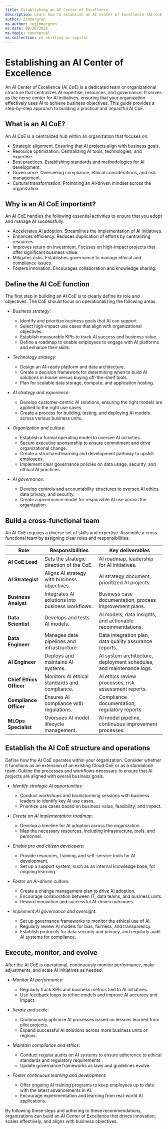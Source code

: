 ```yaml
---
title: Establishing an AI Center of Excellence
description: Learn how to establish an AI Center of Excellence (AI CoE) to drive AI adoption on Azure in your organization.
author: Zimmergren
ms.author: tozimmergren
ms.date: 09/26/2024
ms.topic: conceptual
ms.collection: ce-skilling-ai-copilot
---
```


# Establishing an AI Center of Excellence

An AI Center of Excellence (AI CoE) is a dedicated team or organizational structure that centralizes AI expertise, resources, and governance. It serves as the nerve center for AI initiatives, ensuring that your organization effectively uses AI to achieve business objectives. This guide provides a step-by-step approach to building a practical and impactful AI CoE.

## What is an AI CoE?

An AI CoE is a centralized hub within an organization that focuses on:

- Strategic alignment. Ensuring that AI projects align with business goals.
- Resource optimization. Centralizing AI tools, technologies, and expertise.
- Best practices. Establishing standards and methodologies for AI development.
- Governance. Overseeing compliance, ethical considerations, and risk management.
- Cultural transformation. Promoting an AI-driven mindset across the organization.

## Why is an AI CoE important?

An AI CoE handles the following essential activities to ensure that you adopt and manage AI successfully:

- Accelerates AI adoption. Streamlines the implementation of AI initiatives.
- Enhances efficiency. Reduces duplication of efforts by centralizing resources.
- Improves return on investment. Focuses on high-impact projects that offer significant business value.
- Mitigates risks. Establishes governance to manage ethical and compliance issues.
- Fosters innovation. Encourages collaboration and knowledge sharing.

## Define the AI CoE function

The first step in building an AI CoE is to clearly define its role and objectives. The CoE should focus on operationalizing the following areas.

- *Business strategy*:
    - Identify and prioritize business goals that AI can support.
    - Select high-impact use cases that align with organizational objectives.
    - Establish measurable KPIs to track AI success and business value.
    - Define a roadmap to enable employees to engage with AI platforms and enhance their skills.

- *Technology strategy*:
    - Design an AI-ready platform and data architecture.
    - Create a decision framework for determining when to build AI solutions in house versus buying off-the-shelf tools.
    - Plan for scalable data storage, compute, and application hosting.

- *AI strategy and experience*:
    - Develop customer-centric AI solutions, ensuring the right models are applied to the right use cases.
    - Create a process for building, testing, and deploying AI models across various business units.

- *Organization and culture*:
    - Establish a formal operating model to oversee AI activities.
    - Secure executive sponsorship to ensure commitment and drive organizational change.
    - Create a structured learning and development pathway to upskill employees.
    - Implement clear governance policies on data usage, security, and ethical AI practices.

- *AI governance*:
    - Develop controls and accountability structures to oversee AI ethics, data privacy, and security.
    - Create a governance model for responsible AI use across the organization.

## Build a cross-functional team

An AI CoE requires a diverse set of skills and expertise. Assemble a cross-functional team by assigning clear roles and responsibilities:

| Role               | Responsibilities                                    | Key deliverables                                                  |
|--------------------|-----------------------------------------------------|-------------------------------------------------------------------|
| **AI CoE Lead**     | Sets the strategic direction of the CoE.             | AI roadmap, leadership for AI initiatives.                        |
| **AI Strategist**   | Aligns AI strategy with business objectives.         | AI strategy document, prioritized AI projects.                    |
| **Business Analyst**| Integrates AI solutions into business workflows.     | Business case documentation, process improvement plans.           |
| **Data Scientist**  | Develops and tests AI models.                        | AI models, data insights, and actionable recommendations.          |
| **Data Engineer**   | Manages data pipelines and infrastructure.           | Data integration plan, data quality assurance reports.             |
| **AI Engineer**     | Deploys and maintains AI systems.                    | AI system architecture, deployment schedules, and maintenance logs.|
| **Chief Ethics Officer** | Monitors AI ethical standards and compliance.  | AI ethics review processes, risk assessment reports.               |
| **Compliance Officer**   | Ensures AI compliance with regulations.       | Compliance documentation, regulatory reports.                      |
| **MLOps Specialist**     | Oversees AI model lifecycle management.       | AI model pipeline, continuous improvement processes.               |

## Establish the AI CoE structure and operations

Define how the AI CoE operates within your organization. Consider whether it functions as an extension of an existing Cloud CoE or as a standalone team. Outline the processes and workflows necessary to ensure that AI projects are aligned with overall business goals.

- *Identify strategic AI opportunities*:
    - Conduct workshops and brainstorming sessions with business leaders to identify key AI use cases.
    - Prioritize use cases based on business value, feasibility, and impact.

- *Create an AI implementation roadmap*:
    - Develop a timeline for AI adoption across the organization.
    - Map the necessary resources, including infrastructure, tools, and personnel.

- *Enable pro and citizen developers*:
    - Provide resources, training, and self-service tools for AI development.
    - Set up a support system, such as an internal knowledge base, for ongoing learning.

- *Foster an AI-driven culture*:
    - Create a change management plan to drive AI adoption.
    - Encourage collaboration between IT, data teams, and business units.
    - Reward innovation and successful AI-driven outcomes.

- *Implement AI governance and oversight*:
    - Set up governance frameworks to monitor the ethical use of AI.
    - Regularly review AI models for bias, fairness, and transparency.
    - Establish protocols for data security and privacy, and regularly audit AI systems for compliance.

## Execute, monitor, and evolve

After the AI CoE is operational, continuously monitor performance, make adjustments, and scale AI initiatives as needed. 

- *Monitor AI performance*:
    - Regularly track KPIs and business metrics tied to AI initiatives.
    - Use feedback loops to refine models and improve AI accuracy and impact.

- *Iterate and scale*:
    - Continuously optimize AI processes based on lessons learned from pilot projects.
    - Expand successful AI solutions across more business units or regions.

- *Maintain compliance and ethics*:
    - Conduct regular audits on AI systems to ensure adherence to ethical standards and regulatory requirements.
    - Update governance frameworks as laws and guidelines evolve.

- *Foster continuous learning and development*:
    - Offer ongoing AI training programs to keep employees up to date with the latest advancements in AI.
    - Encourage experimentation and learning from real-world AI applications.

By following these steps and adhering to these recommendations, organizations can build an AI Center of Excellence that drives innovation, scales effectively, and aligns with business objectives.
